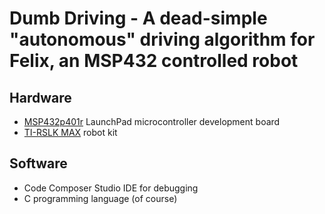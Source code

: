 # Dumb Driving - A dead-simple "autonomous" driving algorithm for Felix, an MSP432 controlled robot

## Hardware
* [MSP432p401r](https://www.ti.com/tool/MSP-EXP432P401R) LaunchPad microcontroller development board
* [TI-RSLK MAX](https://university.ti.com/programs/RSLK/) robot kit

## Software
* Code Composer Studio IDE for debugging
* C programming language (of course)

